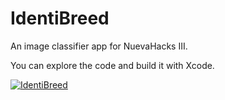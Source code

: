 # IdentiBreed
An image classifier app for NuevaHacks III.

You can explore the code and build it with Xcode.

[![IdentiBreed](https://img.youtube.com/vi/a2YZXBuccEc/0.jpg)](https://www.youtube.com/watch?v=a2YZXBuccEc)

